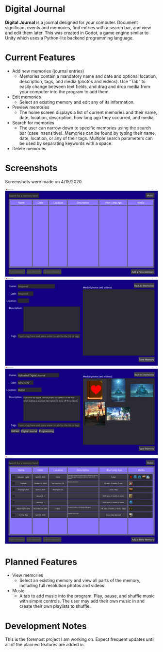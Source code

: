 # Digital Journal

**Digital Journal** is a journal designed for your computer. Document significant events and memories, find entries with a search bar, and view and edit them later. This was created in Godot, a game engine similar to Unity which uses a Python-lite backend programming language.

# Current Features

- Add new memories (journal entries)
  - Memories contain a mandatory name and date and optional location, description, tags, and media (photos and videos). Use "Tab" to easily change between text fields, and drag and drop media from your computer into the program to add them.
- Edit memories
  - Select an existing memory and edit any of its information.
- Preview memories
  - The home screen displays a list of current memories and their name, date, location, description, how long ago they occurred, and media.
- Search for memories
  - The user can narrow down to specific memories using the search bar (case insensitive). Memories can be found by typing their name, date, location, or any of their tags. Multiple search parameters can be used by separating keywords with a space.
- Delete memories

# Screenshots

Screenshots were made on 4/15/2020.

![Home Screen](https://github.com/Kenny-Haworth/Digital-Journal/blob/master/Screenshots/Home%20Screen.PNG)
![Add a New Memory Screen](https://github.com/Kenny-Haworth/Digital-Journal/blob/master/Screenshots/Add%20a%20New%20Memory%20Screen.PNG)
![Filling out a New Memory](https://github.com/Kenny-Haworth/Digital-Journal/blob/master/Screenshots/Filling%20out%20a%20new%20memory.PNG)
![Home Screen with Memories](https://github.com/Kenny-Haworth/Digital-Journal/blob/master/Screenshots/Home%20Screen%20with%20Memories.PNG)

# Planned Features

- View memories
  - Select an existing memory and view all parts of the memory, including full resolution photos and videos.
- Music
  - A tab to add music into the program. Play, pause, and shuffle music with simple controls. The user may add their own music in and create their own playlists to shuffle.

# Development Notes

This is the foremost project I am working on. Expect frequent updates until all of the planned features are added in.